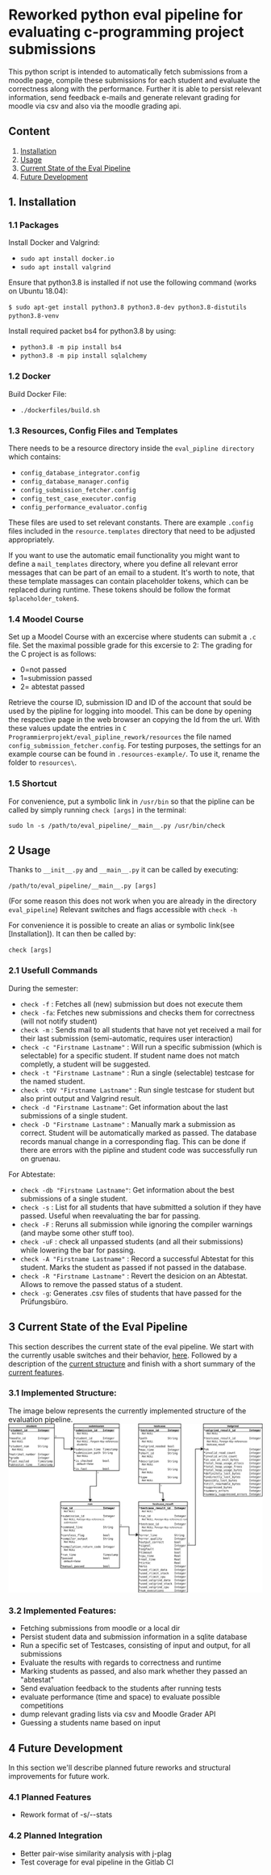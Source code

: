 # Reworked python eval pipeline for evaluating c-programming project submissions

This python script is intended to automatically fetch submissions from a moodle page, compile these submissions for each
student and evaluate the correctness along with the performance. 
Further it is able to persist relevant information, send feedback e-mails and generate relevant grading for moodle via 
csv and also via the moodle grading api.   

## Content
1. [Installation](#installation)
2. [Usage](#usage)
3. [Current State of the Eval Pipeline](#current-state-of-the-eval-pipline)
4. [Future Development](#future-development)


## 1. Installation
### 1.1 Packages
Install Docker and Valgrind:

  - `sudo apt install docker.io`
  - `sudo apt install valgrind`

Ensure that python3.8 is installed if not use the following command (works on Ubuntu 18.04):

`$ sudo apt-get install python3.8 python3.8-dev python3.8-distutils python3.8-venv`

Install required packet bs4 for python3.8 by using:

  - `python3.8 -m pip install bs4`
  - `python3.8 -m pip install sqlalchemy`




### 1.2 Docker

Build Docker File:
  - `./dockerfiles/build.sh`

### 1.3 Resources, Config Files and Templates

There needs to be a resource directory inside the `eval_pipline directory`
which contains:

  - `config_database_integrator.config`
  - `config_database_manager.config`
  - `config_submission_fetcher.config`
  - `config_test_case_executor.config`
  - `config_performance_evaluator.config`

These files are used to set relevant constants.
There are example `.config` files included in the `resource.templates` directory that need to be adjusted appropriately.

If you want to use the automatic email functionality you might want to define a `mail_templates` directory,
where you define all relevant error messages that can be part of an email to a student.
It's worth to note, that these template massages can contain placeholder tokens,
which can be replaced during runtime. These tokens should be follow the format `$placeholder_token$`. 


### 1.4 Moodel Course
Set up a Moodel Course with an excercise where students can submit a `.c` file. 
Set the maximal possible grade for this excersie to 2:
The grading for the C project is as follows:

   - 0=not passed
   - 1=submission passed
   - 2= abtestat passed

Retrieve the course ID, submission ID and ID of the account that sould be used by the pipline for logging  into moodel.
This can be done by opening the respective page in the web browser an copying the Id from the url. 
With these values update the entries in `C Programmierprojekt/eval_pipline_rework/resources` the file named `config_submission_fetcher.config`. For testing purposes, the settings for an example course can be found in `.resources-example/`. To use it, rename the folder to `resources\`.

### 1.5 Shortcut
For convenience, put a symbolic link in `/usr/bin` so that the pipline can be called by simply running `check [args]` in the terminal:
```
sudo ln -s /path/to/eval_pipeline/__main__.py /usr/bin/check
```

## 2 Usage
Thanks to `__init__.py` and `__main__.py`
it can be called by executing:

`/path/to/eval_pipeline/__main__.py [args]`

(For some reason this does not work when you are already in the directory `eval_pipeline`)
Relevant switches and flags accessible with `check -h`

For convenience it is possible to create an alias or symbolic link(see [Installation]).
It can then be called by:

`check [args]`

### 2.1 Usefull Commands

During the semester:

* `check -f` : Fetches all (new) submission but does not execute them
* `check -fa`: Fetches new submissions and checks them for correctness (will not notify student)
* `check -m` : Sends mail to all students that have not yet received a mail for their last submission (semi-automatic, requires user interaction)
* `check -c "Firstname Lastname"` : Will run a specific submission (which is selectable) for a specific student. If student name does not match completly, a student will be suggested.
* `check -t "Firstname Lastname"` : Run a single (selectable) testcase for the named student.
* `check -tOV "Firstname Lastname"` : Run single testcase for student but also print output and Valgrind result. 
* `check -d "Firstname Lastname"`: Get information about the last submissions of a single student.
* `check -D "Firstname Lastname"` : Manually mark a submission as correct. Student will be automatically marked as passed. The database records manual change in a corresponding flag. This can be done if there are errors with the pipline and student code was successfully run on gruenau.

For Abtestate:
* `check -db "Firstname Lastname"`: Get information about the best submissions of a single student.
* `check -s` : List for all students that have submitted a solution if they have passed. Useful when reevaluating the bar for passing.
* `check -F` : Reruns all submission while ignoring the compiler warnings (and maybe some other stuff too). 
* `check -uF` : check all unpassed students (and all their submissions) while lowering the bar for passing.
* `check -A "Firstname Lastname"` : Record a successful Abtestat for this student. Marks the student as passed if not passed in the database.
* `check -R "Firstname Lastname"` : Revert the desicion on an Abtestat. Allows to remove the passed status of a student.
* `check -g`: Generates .csv files of students that have passed for the Prüfungsbüro.  


## 3 Current State of the Eval Pipeline
This section describes the current state of the eval pipeline. 
We start with the currently usable switches and their behavior, [here](#stable-commandline-arguments). 
Followed by a description of the [current structure](#implemented-structure) and finish with a short summary of 
the [current features](#implemented-features).   


### 3.1 Implemented Structure:
The image below represents the currently implemented structure of the evaluation pipeline. 
![current structure](Database_Schema.svg)


### 3.2 Implemented Features:  
  - Fetching submissions from moodle or a local dir 
  - Persist student data and submission information in a sqlite database 
  - Run a specific set of Testcases, consisting of input and output, for all submissions 
  - Evaluate the results with regards to correctness and runtime  
  - Marking students as passed, and also mark whether they passed an "abtestat"
  - Send evaluation feedback to the students after running tests
  - evaluate performance (time and space) to evaluate possible competitions
  - dump relevant grading lists via csv and Moodle Grader API
  - Guessing a students name based on input
  

## 4 Future Development
In this section we'll describe planned future reworks and structural improvements for future work.


### 4.1 Planned Features

- Rework format of -s/--stats 

### 4.2 Planned Integration 

- Better pair-wise similarity analysis with j-plag
- Test coverage for eval pipeline in the Gitlab CI


